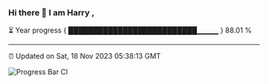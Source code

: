 ### Hi there 👋 I am Harry , 

⏳ Year progress { ██████████████████████████▁▁▁▁ } 88.01 %

---

⏰ Updated on Sat, 18 Nov 2023 05:38:13 GMT

![Progress Bar CI](https://github.com/duykhang68/duykhang68/workflows/Progress%20Bar%20CI/badge.svg)
